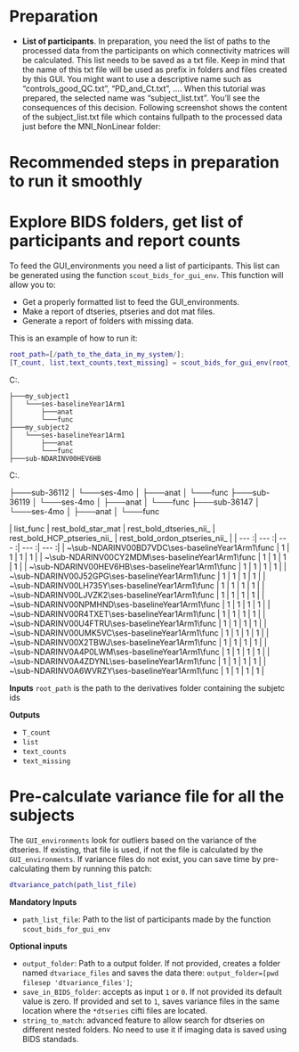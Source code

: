 # Preparation              


- **List of participants**. In preparation, you need the list of paths to the processed data from the participants on which connectivity matrices will be calculated. This list needs to be saved as a txt file. Keep in mind that the name of this txt file will be used as prefix in folders and files created by this GUI. You might want to use a descriptive name such as “controls_good_QC.txt”, “PD_and_Ct.txt”, …. When this tutorial was prepared, the selected name was “subject_list.txt”. You’ll see the consequences of this decision.
Following screenshot shows the content of the subject_list.txt file which contains fullpath to the processed data just before the MNI_NonLinear folder:

# Recommended steps in preparation to run it smoothly  


# Explore BIDS folders, get list of participants and report counts

To feed the GUI_environments you need a list of participants. This list can be generated using the function `scout_bids_for_gui_env`. This function will allow you to:

- Get a properly formatted list to feed the GUI_environments.
- Make a report of dtseries, ptseries and dot mat files.
- Generate a report of folders with missing data.

This is an example of how to run it:

```matlab
root_path=[/path_to_the_data_in_my_system/];
[T_count, list,text_counts,text_missing] = scout_bids_for_gui_env(root_path)
```
C:.


```
├───my_subject1
│   └───ses-baselineYear1Arm1
│       ├───anat
│       └───func
├───my_subject2
│   └───ses-baselineYear1Arm1
│       ├───anat
│       └───func
├───sub-NDARINV00HEV6HB
``` 

C:.


├───sub-36112
│   └───ses-4mo
│       ├───anat
│       └───func
├───sub-36119
│   └───ses-4mo
│       ├───anat
│       └───func
├───sub-36147
│   └───ses-4mo
│       ├───anat
│       └───func



| list_func | rest_bold_star_mat | rest_bold_dtseries_nii_ | rest_bold_HCP_ptseries_nii_ | rest_bold_ordon_ptseries_nii_ | 
| --- :| --- :| --- :| --- :| --- :|
| ~\sub-NDARINV00BD7VDC\ses-baselineYear1Arm1\func | 1 | 1 | 1 | 1 | 
| ~\sub-NDARINV00CY2MDM\ses-baselineYear1Arm1\func | 1 | 1 | 1 | 1 | 
| ~\sub-NDARINV00HEV6HB\ses-baselineYear1Arm1\func | 1 | 1 | 1 | 1 | 
| ~\sub-NDARINV00J52GPG\ses-baselineYear1Arm1\func | 1 | 1 | 1 | 1 | 
| ~\sub-NDARINV00LH735Y\ses-baselineYear1Arm1\func | 1 | 1 | 1 | 1 | 
| ~\sub-NDARINV00LJVZK2\ses-baselineYear1Arm1\func | 1 | 1 | 1 | 1 | 
| ~\sub-NDARINV00NPMHND\ses-baselineYear1Arm1\func | 1 | 1 | 1 | 1 | 
| ~\sub-NDARINV00R4TXET\ses-baselineYear1Arm1\func | 1 | 1 | 1 | 1 | 
| ~\sub-NDARINV00U4FTRU\ses-baselineYear1Arm1\func | 1 | 1 | 1 | 1 | 
| ~\sub-NDARINV00UMK5VC\ses-baselineYear1Arm1\func | 1 | 1 | 1 | 1 | 
| ~\sub-NDARINV00X2TBWJ\ses-baselineYear1Arm1\func | 1 | 1 | 1 | 1 | 
| ~\sub-NDARINV0A4P0LWM\ses-baselineYear1Arm1\func | 1 | 1 | 1 | 1 | 
| ~\sub-NDARINV0A4ZDYNL\ses-baselineYear1Arm1\func | 1 | 1 | 1 | 1 | 
| ~\sub-NDARINV0A6WVRZY\ses-baselineYear1Arm1\func | 1 | 1 | 1 | 1 | 

**Inputs**
`root_path` is the path to the derivatives folder containing the subjetc ids

**Outputs**

- `T_count`
- `list`
- `text_counts`
- `text_missing`

# Pre-calculate variance file for all the subjects

The `GUI_environments` look for outliers based on the variance of the dtseries. If existing, that file is used, if not the file is calculated by the `GUI_environments`. If variance files do not exist, you can save time by pre-calculating them by running this patch:

```matlab
dtvariance_patch(path_list_file)
```

**Mandatory Inputs**

- `path_list_file`: Path to the list of participants made by the function `scout_bids_for_gui_env`

**Optional inputs**

- `output_folder`: Path to a output folder. If not provided,  creates a folder named `dtvariace_files` and saves the data there:  `output_folder=[pwd filesep 'dtvariance_files']`;
- `save_in_BIDS_folder`: accepts as input `1` or `0`. If not provided its default value is zero. If provided and set to `1`, saves variance files in the same location where the `*dtseries` cifti files are located.
- `string_to_match`: advanced feature to allow search for dtseries on different nested folders. No need to use it if imaging data is saved using BIDS standads.